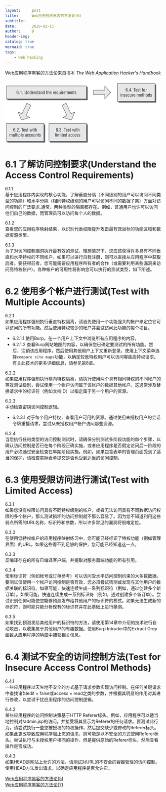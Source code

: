```yaml
---
layout:     post
title:      Web应用程序黑客的方法论(6)
subtitle:   
date:       2020-02-13
author:     D
header-img: 
catalog: true
mermaid: true
tags:
    - web hacking
---
```


Web应用程序黑客的方法论来自书本 *The Web Application Hacker's Handbook*


![Testing access controls](/img/testing-access-controls.png)

# 6.1 了解访问控制要求(Understand the Access Control Requirements)

6.1.1<br>
基于应用程序内实现的核心功能，了解垂直分隔（不同级别的用户可以访问不同类型的功能）和水平分隔（相同特权级别的用户可以访问不同的数据子集）方面对访问控制的广泛要求.通常，两种类型的隔离都存在。例如，普通用户也许可以访问他们自己的数据，而管理员可以访问每个人的数据。

6.1.2<br>
查看您的应用程序映射结果，以识别代表权限提升攻击最有效目标的功能区域和数据资源类型。

6.1.3<br>
为了对访问控制漏洞执行最有效的测试，理想情况下，您应该获得许多具有不同垂直和水平特权的不同帐户。如果可以进行自我注册，则可以直接从应用程序中获取后者。要获得前者，您可能需要应用程序所有者的合作（或需要利用某些漏洞来访问高特权帐户）。各种帐户的可用性将影响您可以执行的测试类型，如下所述。

# 6.2 使用多个帐户进行测试(Test with Multiple Accounts)

6.2.1<br>
如果应用程序强制执行垂直特权隔离，请首先使用一个功能强大的帐户来定位它可以访问的所有功能。然后使用特权较少的帐户并尝试访问此功能的每个项目。<br>

- 6.2.1.1 使用Burp，在一个用户上下文中浏览所有应用程序的内容。
- 6.2.1.2 查看Burp网站地图的内容，以确保您已确定要测试的所有功能。然后，注销该应用程序，然后使用其他用户上下文重新登录。使用上下文菜单选择`compare site maps`功能，以确定较低特权用户可以访问哪些高特权请求。有关此技术的更多详细信息，请参见第8章。

6.2.2<br>
如果应用程序强制执行横向特权隔离，请执行使用两个具有相同特权的不同帐户的等效测试级别，尝试使用一个帐户访问属于该帐户的数据其他帐户。这通常涉及替换请求中的标识符（例如文档ID）以指定属于另一个用户的资源。

6.2.3<br>
手动检查密钥访问控制逻辑。<br>

- 6.2.3.1 对于每个用户特权，查看用户可用的资源。通过使用未授权用户的会话令牌重播请求，尝试从未授权用户帐户访问那些资源。

6.2.4<br>
当您执行任何类型的访问控制测试时，请确保分别测试多阶段功能的每个步骤，以确认访问控制是否已在每个阶段正确实施，或者应用程序是否假定访问后一阶段的用户必须通过安全检查在早期阶段实施。例如，如果包含表单的管理页面受到了适当的保护，请检查实际表单提交是否也受到适当的访问控制。

# 6.3 使用受限访问进行测试(Test with Limited Access)

6.3.1<br>
如果您没有权限访问具有不同特权级别的帐户，或者无法访问具有不同数据访问权限的多个帐户，那么测试损坏的访问控制就不那么容易了。因为您不知道利用这些弱点所需的URL名称，标识符和参数，所以许多常见的漏洞将很难定位。

6.3.2<br>
在使用低特权帐户的应用程序映射练习中，您可能已经标识了特权功能（例如管理界面）的URL。如果这些得不到足够的保护，您可能已经知道这一点。

6.3.3<br>
反编译存在的所有已编译客户端，并提取对服务器端功能的所有引用。

6.3.4<br>
使用标识符（例如帐号或订单参考）可以访问受水平访问控制约束的大多数数据。要测试仅使用一个帐户访问控制是否有效，您必须尝试猜测或发现与其他用户的数据关联的标识符。如果可能，快速连续生成一系列标识符（例如，通过创建多个新订单）。如果可能，快速连续生成一系列标识符（例如，通过创建多个新订单）。尝试识别任何可能使您能够预测发布给其他用户的标识符的模式。如果无法生成新的标识符，则可能只能分析现有的标识符并在此基础上进行猜测。

6.3.5<br>
如果找到预测发给其他用户的标识符的方法，请使用第14章中介绍的技术进行自动攻击，以收集属于其他用户的有趣数据。使用Burp Intruder中的Extract Grep函数从应用程序的响应中捕获相关信息。

# 6.4 测试不安全的访问控制方法(Test for Insecure Access Control Methods)

6.4.1<br>
一些应用程序以天生地不安全的方式基于请求参数实现访问控制。在任何关键请求中查找诸如edit = false或access = read之类的参数，并根据其明显的作用对其进行修改，以尝试干扰应用程序的访问控制逻辑。

6.4.2<br>
某些应用程序的访问控制决策基于HTTP Referer标头。例如，应用程序可以适当地控制对/admin.jsp的访问，并接受将其显示为Referer的任何请求。要测试此行为，请尝试执行一些您被授权的特权操作，然后提交缺少或修改的Referer标头。如果此更改导致应用程序阻止您的请求，则可能是以不安全的方式使用Referer标头。尝试执行与未授权用户相同的操作，但是提供原始的Referer标头，然后查看操作是否成功。

6.4.3<br>
如果HEAD是网站上允许的方法，请测试对URL的不安全的容器管理的访问控制。使用HEAD方法发出请求，以确定应用程序是否允许它。<br>

[Web应用程序黑客的方法论(5)](https://dm116.github.io/2020/02/11/web-application-hacker-methodology_5/)<br>
[Web应用程序黑客的方法论(7)](https://dm116.github.io/2020/02/14/web-application-hacker-methodology_7/)<br>


